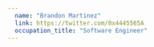 ```yaml
---
  name: "Brandon Martinez"
  link: https://twitter.com/0x4445565A
  occupation_title: "Software Engineer"
---
```

